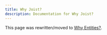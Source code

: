 ```yaml
---
title: Why Joist?
description: Documentation for Why Joist?
---
```


This page was rewritten/moved to [Why Entities?](/docs/modeling/why-entities).
